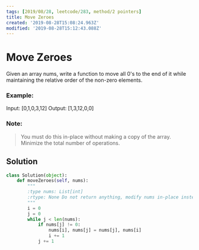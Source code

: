 ```yaml
---
tags: [2019/08/28, leetcode/283, method/2 pointers]
title: Move Zeroes
created: '2019-08-28T15:08:24.963Z'
modified: '2019-08-28T15:12:43.088Z'
---
```


# Move Zeroes

Given an array nums, write a function to move all 0's to the end of it while maintaining the relative order of the non-zero elements.

### Example:

Input: [0,1,0,3,12]
Output: [1,3,12,0,0]

### Note:

> You must do this in-place without making a copy of the array.
> Minimize the total number of operations.

## Solution

```python
class Solution(object):
    def moveZeroes(self, nums):
        """
        :type nums: List[int]
        :rtype: None Do not return anything, modify nums in-place instead.
        """
        i = 0
        j = 0
        while j < len(nums):
            if nums[j] != 0:
                nums[i], nums[j] = nums[j], nums[i]
                i += 1
            j += 1
```
